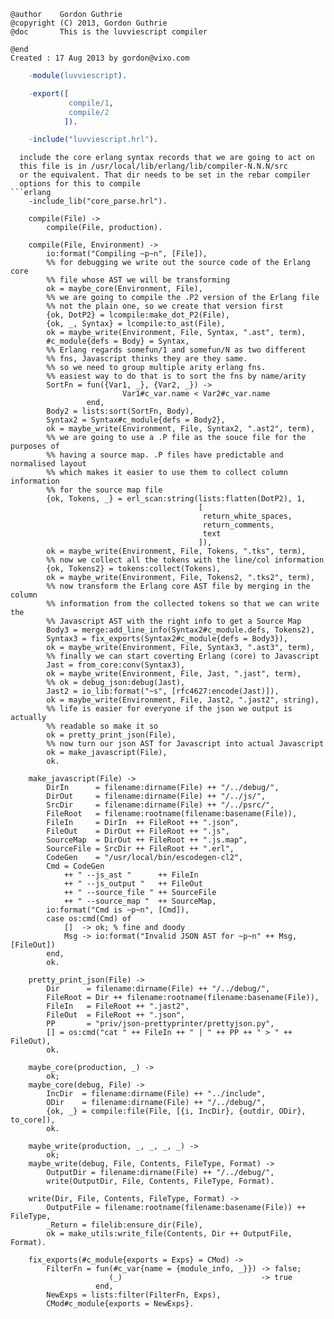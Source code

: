     @author    Gordon Guthrie
    @copyright (C) 2013, Gordon Guthrie
    @doc       This is the luvviescript compiler

    @end
    Created : 17 Aug 2013 by gordon@vixo.com
```erlang
    -module(luvviescript).

    -export([
             compile/1,
             compile/2
            ]).

    -include("luvviescript.hrl").
```
```
  include the core erlang syntax records that we are going to act on
  this file is in /usr/local/lib/erlang/lib/compiler-N.N.N/src
  or the equivalent. That dir needs to be set in the rebar compiler
  options for this to compile
```erlang
    -include_lib("core_parse.hrl").

    compile(File) ->
        compile(File, production).

    compile(File, Environment) ->
        io:format("Compiling ~p~n", [File]),
        %% for debugging we write out the source code of the Erlang core
        %% file whose AST we will be transforming
        ok = maybe_core(Environment, File),
        %% we are going to compile the .P2 version of the Erlang file
        %% not the plain one, so we create that version first
        {ok, DotP2} = lcompile:make_dot_P2(File),
        {ok, _, Syntax} = lcompile:to_ast(File),
        ok = maybe_write(Environment, File, Syntax, ".ast", term),
        #c_module{defs = Body} = Syntax,
        %% Erlang regards somefun/1 and somefun/N as two different
        %% fns, Javascript thinks they are they same.
        %% so we need to group multiple arity erlang fns.
        %% easiest way to do that is to sort the fns by name/arity
        SortFn = fun({Var1, _}, {Var2, _}) ->
                         Var1#c_var.name < Var2#c_var.name
                 end,
        Body2 = lists:sort(SortFn, Body),
        Syntax2 = Syntax#c_module{defs = Body2},
        ok = maybe_write(Environment, File, Syntax2, ".ast2", term),
        %% we are going to use a .P file as the souce file for the purposes of
        %% having a source map. .P files have predictable and normalised layout
        %% which makes it easier to use them to collect column information
        %% for the source map file
        {ok, Tokens, _} = erl_scan:string(lists:flatten(DotP2), 1,
                                          [
                                           return_white_spaces,
                                           return_comments,
                                           text
                                          ]),
        ok = maybe_write(Environment, File, Tokens, ".tks", term),
        %% now we collect all the tokens with the line/col information
        {ok, Tokens2} = tokens:collect(Tokens),
        ok = maybe_write(Environment, File, Tokens2, ".tks2", term),
        %% now transform the Erlang core AST file by merging in the column
        %% information from the collected tokens so that we can write the
        %% Javascript AST with the right info to get a Source Map
        Body3 = merge:add_line_info(Syntax2#c_module.defs, Tokens2),
        Syntax3 = fix_exports(Syntax2#c_module{defs = Body3}),
        ok = maybe_write(Environment, File, Syntax3, ".ast3", term),
        %% finally we can start coverting Erlang (core) to Javascript
        Jast = from_core:conv(Syntax3),
        ok = maybe_write(Environment, File, Jast, ".jast", term),
        %% ok = debug_json:debug(Jast),
        Jast2 = io_lib:format("~s", [rfc4627:encode(Jast)]),
        ok = maybe_write(Environment, File, Jast2, ".jast2", string),
        %% life is easier for everyone if the json we output is actually
        %% readable so make it so
        ok = pretty_print_json(File),
        %% now turn our json AST for Javascript into actual Javascript
        ok = make_javascript(File),
        ok.

    make_javascript(File) ->
        DirIn      = filename:dirname(File) ++ "/../debug/",
        DirOut     = filename:dirname(File) ++ "/../js/",
        SrcDir     = filename:dirname(File) ++ "/../psrc/",
        FileRoot   = filename:rootname(filename:basename(File)),
        FileIn     = DirIn  ++ FileRoot ++ ".json",
        FileOut    = DirOut ++ FileRoot ++ ".js",
        SourceMap  = DirOut ++ FileRoot ++ ".js.map",
        SourceFile = SrcDir ++ FileRoot ++ ".erl",
        CodeGen    = "/usr/local/bin/escodegen-cl2",
        Cmd = CodeGen
            ++ " --js_ast "      ++ FileIn
            ++ " --js_output "   ++ FileOut
            ++ " --source_file " ++ SourceFile
            ++ " --source_map "  ++ SourceMap,
        io:format("Cmd is ~p~n", [Cmd]),
        case os:cmd(Cmd) of
            []  -> ok; % fine and doody
            Msg -> io:format("Invalid JSON AST for ~p~n" ++ Msg, [FileOut])
        end,
        ok.

    pretty_print_json(File) ->
        Dir      = filename:dirname(File) ++ "/../debug/",
        FileRoot = Dir ++ filename:rootname(filename:basename(File)),
        FileIn   = FileRoot ++ ".jast2",
        FileOut  = FileRoot ++ ".json",
        PP       = "priv/json-prettyprinter/prettyjson.py",
        [] = os:cmd("cat " ++ FileIn ++ " | " ++ PP ++ " > " ++ FileOut),
        ok.

    maybe_core(production, _) ->
        ok;
    maybe_core(debug, File) ->
        IncDir  = filename:dirname(File) ++ "../include",
        ODir    = filename:dirname(File) ++ "/../debug/",
        {ok, _} = compile:file(File, [{i, IncDir}, {outdir, ODir}, to_core]),
        ok.

    maybe_write(production, _, _, _, _) ->
        ok;
    maybe_write(debug, File, Contents, FileType, Format) ->
        OutputDir = filename:dirname(File) ++ "/../debug/",
        write(OutputDir, File, Contents, FileType, Format).

    write(Dir, File, Contents, FileType, Format) ->
        OutputFile = filename:rootname(filename:basename(File)) ++ FileType,
        _Return = filelib:ensure_dir(File),
        ok = make_utils:write_file(Contents, Dir ++ OutputFile, Format).

    fix_exports(#c_module{exports = Exps} = CMod) ->
        FilterFn = fun(#c_var{name = {module_info, _}}) -> false;
                      (_)                               -> true
                   end,
        NewExps = lists:filter(FilterFn, Exps),
        CMod#c_module{exports = NewExps}.

```
```
